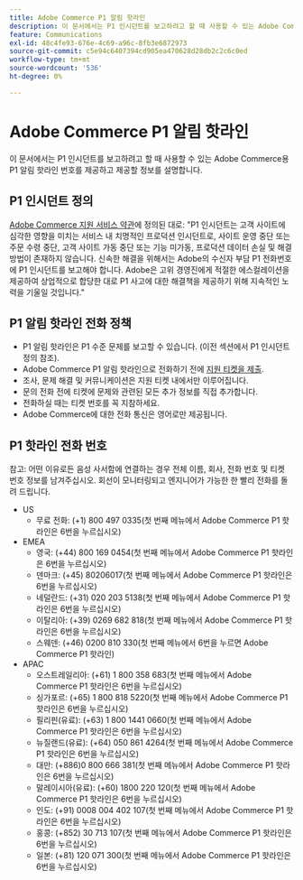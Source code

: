 ```yaml
---
title: Adobe Commerce P1 알림 핫라인
description: 이 문서에서는 P1 인시던트를 보고하려고 할 때 사용할 수 있는 Adobe Commerce용 P1 알림 핫라인 번호를 제공하고 제공할 정보를 설명합니다.
feature: Communications
exl-id: 48c4fe93-676e-4c69-a96c-8fb3e6872973
source-git-commit: c5e94c6407394cd905ea470628d28db2c2c6c0ed
workflow-type: tm+mt
source-wordcount: '536'
ht-degree: 0%

---
```


# Adobe Commerce P1 알림 핫라인

이 문서에서는 P1 인시던트를 보고하려고 할 때 사용할 수 있는 Adobe Commerce용 P1 알림 핫라인 번호를 제공하고 제공할 정보를 설명합니다.

## P1 인시던트 정의

[Adobe Commerce 지원 서비스 약관](https://www.adobe.com/content/dam/cc/en/legal/terms/enterprise/pdfs/Magento-Support-Services-Terms-and-Conditions.pdf)에 정의된 대로: &quot;P1 인시던트는 고객 사이트에 심각한 영향을 미치는 서비스 내 치명적인 프로덕션 인시던트로, 사이트 운영 중단 또는 주문 수령 중단, 고객 사이트 가동 중단 또는 기능 미가동, 프로덕션 데이터 손실 및 해결 방법이 존재하지 않습니다. 신속한 해결을 위해서는 Adobe의 수신자 부담 P1 전화번호에 P1 인시던트를 보고해야 합니다. Adobe은 고위 경영진에게 적절한 에스컬레이션을 제공하여 상업적으로 합당한 대로 P1 사고에 대한 해결책을 제공하기 위해 지속적인 노력을 기울일 것입니다.&quot;

## P1 알림 핫라인 전화 정책

* P1 알림 핫라인은 P1 수준 문제를 보고할 수 있습니다. (이전 섹션에서 P1 인시던트 정의 참조).
* Adobe Commerce P1 알림 핫라인으로 전화하기 전에 [지원 티켓을 제출](https://experienceleague.adobe.com/docs/commerce-knowledge-base/kb/help-center-guide/magento-help-center-user-guide.html?lang=en#submit-ticket).
* 조사, 문제 해결 및 커뮤니케이션은 지원 티켓 내에서만 이루어집니다.
* 문의 전화 전에 티켓에 문제와 관련된 모든 추가 정보를 직접 추가합니다.
* 전화하실 때는 티켓 번호를 꼭 지참하세요.
* Adobe Commerce에 대한 전화 통신은 영어로만 제공됩니다.

## P1 핫라인 전화 번호

참고: 어떤 이유로든 음성 사서함에 연결하는 경우 전체 이름, 회사, 전화 번호 및 티켓 번호 정보를 남겨주십시오. 회선이 모니터링되고 엔지니어가 가능한 한 빨리 전화를 돌려 드립니다.

* US
   * 무료 전화: (+1) 800 497 0335(첫 번째 메뉴에서 Adobe Commerce P1 핫라인은 6번을 누르십시오)
* EMEA
   * 영국: (+44) 800 169 0454(첫 번째 메뉴에서 Adobe Commerce P1 핫라인은 6번을 누르십시오)
   * 덴마크: (+45) 80206017(첫 번째 메뉴에서 Adobe Commerce P1 핫라인은 6번을 누르십시오)
   * 네덜란드: (+31) 020 203 5138(첫 번째 메뉴에서 Adobe Commerce P1 핫라인은 6번을 누르십시오)
   * 이탈리아: (+39) 0269 682 818(첫 번째 메뉴에서 Adobe Commerce P1 핫라인은 6번을 누르십시오)
   * 스웨덴: (+46) 0200 810 330(첫 번째 메뉴에서 6번을 누르면 Adobe Commerce P1 핫라인)
* APAC
   * 오스트레일리아: (+61) 1 800 358 683(첫 번째 메뉴에서 Adobe Commerce P1 핫라인은 6번을 누르십시오)
   * 싱가포르: (+65) 1 800 818 5220(첫 번째 메뉴에서 Adobe Commerce P1 핫라인은 6번을 누르십시오)
   * 필리핀(유료): (+63) 1 800 1441 0660(첫 번째 메뉴에서 Adobe Commerce P1 핫라인은 6번을 누르십시오)
   * 뉴질랜드(유료): (+64) 050 861 4264(첫 번째 메뉴에서 Adobe Commerce P1 핫라인은 6번을 누르십시오)
   * 대만: (+886)0 800 666 381(첫 번째 메뉴에서 Adobe Commerce P1 핫라인은 6번을 누르십시오)
   * 말레이시아(유료): (+60) 1800 220 120(첫 번째 메뉴에서 Adobe Commerce P1 핫라인은 6번을 누르십시오)
   * 인도: (+91) 0008 004 402 107(첫 번째 메뉴에서 Adobe Commerce P1 핫라인은 6번을 누르십시오)
   * 홍콩: (+852) 30 713 107(첫 번째 메뉴에서 Adobe Commerce P1 핫라인은 6번을 누르십시오)
   * 일본: (+81) 120 071 300(첫 번째 메뉴에서 Adobe Commerce P1 핫라인은 6번을 누르십시오)

